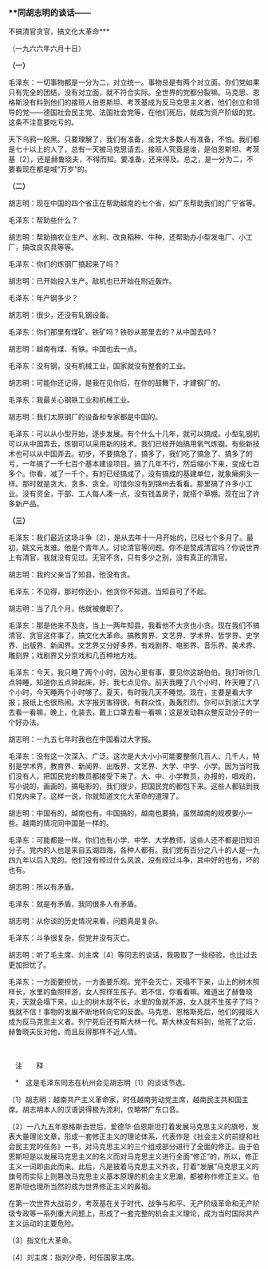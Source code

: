 ### **同胡志明的谈话——  
不搞清官贪官，搞文化大革命**\*

（一九六六年六月十日）

**（一）**

毛泽东：一切事物都是一分为二，对立统一。事物总是有两个对立面。你们党如果只有完全的团结，没有对立面，就不符合实际。全世界的党都分裂嘛。马克思、恩格斯没有料到他们的接班人伯恩斯坦、考茨基成为反马克思主义者，他们创立和领导的党——德国社会民主党、法国社会党等，在他们死后，就成为资产阶级的党。这条不注意要吃亏的。

天下乌鸦一般黑。只要理解了，我们有准备，全党大多数人有准备，不怕。我们都是七十以上的人了，总有一天被马克思请去。接班人究竟是谁，是伯恩斯坦、考茨基〔2〕，还是赫鲁晓夫，不得而知。要准备，还来得及。总之，是一分为二，不要看现在都是喊“万岁”的。

**（二）**

胡志明：现在中国的四个省正在帮助越南的七个省，如广东帮助我们的广宁省等。

毛泽东：帮助些什么？

胡志明：帮助搞农业生产、水利、改良稻种、牛种，还帮助办小型发电厂、小工厂，搞改良农具等等。

毛泽东：你们的炼钢厂搞起来了吗？

胡志明：已开始投入生产。敌机也已开始在附近轰炸。

毛泽东：年产钢多少？

胡志明：很少，还没有轧钢设备。

毛泽东：你们那里有煤矿、铁矿吗？铁砂从那里去的？从中国去吗？

胡志明：越南有煤、有铁。中国也去一点。

毛泽东：没有钢，没有机械工业，国家就没有整套的工业。

胡志明：可能你还记得，是我在见你后，在你的鼓舞下，才建钢厂的。

毛泽东：我最关心钢铁工业和机械工业。

胡志明：我们太原钢厂的设备和专家都是中国的。

毛泽东：可以从小型开始，逐步发展。有个什么十几年，就可以搞成。小型轧钢机可以从中国弄去，炼钢可以采用新的技术。我们已经开始搞用氧气炼钢。有些新技术也可以从中国弄去。初步，不要搞急了，搞多了，我们吃了搞急了、搞多了的亏，一年搞了一千七百个基本建设项目。搞了几年不行，然后缩小下来，变成七百多个。你看，减了一千个，有的已经搞成了，没有搞成的基建单位，就象癞痢头一样。那时就是贪大、贪多、贪全。可惜你没有到锦州去看看。那里搞了许多小工业。没有资金，干部、工人每人凑一点，没有钱盖房子，就搭个草棚。现在出了许多新产品。

**（三）**

毛泽东：我们最近这场斗争〔2〕，是从去年十一月开始的，已经七个多月了。最初，姚文元发难。他是个青年人。讨论清官等问题。你不是赞成清官吗？你说世界上有清官，我就没有见过。无官不贪，只有多少之别，没有真正的清官。

胡志明：我的父亲当了知县，他没有贪。

毛泽东：不见得，那时你还小，他贪你不知道。当知县可了不起。

胡志明：当了几个月，他就被撤职了。

毛泽东：那是他来不及贪，当上一两年知县，我看他不大贪也小贪。现在我们不搞清官、贪官这件事了，搞文化大革命。搞教育界、文艺界、学术界、哲学界、史学界、出版界、新闻界。文艺界又分好多界，有戏剧界、电影界、音乐界、美术界、雕刻界；戏剧界又分京戏和几百种地方戏。

毛泽东：今天，我只睡了两个小时，因为心里有事，要见你这胡伯伯。我打听你几点钟睡，知道你五点钟起床，好，我七点见你。前天我睡了八个小时，昨天睡了八个小时，今天睡两个小时够了。夏天，有时我几天不睡觉。现在，主要是看大字报；报纸上也很热闹。大字报厉害得很，有群众性，轰轰烈烈。你可以到浙江大学去看一看嘛，晚上，化装去，戴上口罩去看一看嘛；这是发动群众整反动分子的一个好办法。

胡志明：一九五七年时我也在中国看过大字报。

毛泽东：没有这一次深入、广泛。这次是大大小小可能要整倒几百人、几千人，特别是学术界，教育界、新闻界、出版界、文艺界、大学、中学、小学。因为当时我们没有人，把国民党的教员都接受下来了。大、中、小学教员，办报的，唱戏的，写小说的，画画的，搞电影的，我们很少，把国民党的都包下来。这些人都钻到我们党内来了。这样一说，你就知道文化大革命的道理了。

胡志明：中国有的，越南也有。中国搞的，越南也要搞，虽然越南的规模要小一些。越南的情况同中国是一样的。

毛泽东：可能都是一样。你们也有小学、中学、大学教师，这些人还不都是旧知识分子。党内的人也是来自五湖四海，各种人都有。我们党有百分之八十的人是一九四九年以后入党的。他们没有经过什么风浪，没有经过斗争，其中好的也有，坏的也有。

胡志明：所以有矛盾。

毛泽东：就是有矛盾，我同很多人有矛盾。

胡志明：从你谈的历史情况来看，问题真是复杂。

毛泽东：斗争很复杂，但党并没有灭亡。

胡志明：听了毛主席、刘主席〔4〕等同志的谈话，我吸取了一些经验，也比过去更加担忧了。

毛泽东：一方面要担忧，一方面要乐观。党不会灭亡，天塌不下来，山上的树木照样长，水里的鱼照样游，女人照样生孩子。若不信，你看看嘛。难道出了赫鲁晓夫，天就会塌下来，山上的树木就不长，水里的鱼就不游，女人就不生孩子了吗？我就不信！事物的发展不断地转向它的反面。马克思、恩格斯死后，他们的接班人成为反马克思主义者。列宁死后还有斯大林一代。斯大林没有料到，他死了之后，赫鲁晓夫反对他，而且反得那样不近人情。

　　

　注　　释　

　\*　这是毛泽东同志在杭州会见胡志明〔1〕的谈话节选。

〔1〕胡志明：越南共产主义革命家，时任越南劳动党主席，越南民主共和国主席。胡志明本人的汉语说得极为流利，仅略带广东口音。

〔2〕一八九五年恩格斯去世后，爱德华·伯恩斯坦打着发展马克思主义的旗号，发表大量理论文章，形成一套修正主义的理论体系，代表作是《社会主义的前提和社会民主党的任务》一书，对马克思主义的三个组成部分进行了全面的修正。由于伯恩斯坦是以发展马克思主义的名义而对马克思主义进行全面“修正”的，所以，修正主义一词即由此而来。此后，凡是披着马克思主义外衣，打着“发展”马克思主义的旗号而实际上则篡改马克思主义基本原理的机会主义思潮，都被称作修正主义。伯恩斯坦也理所当然的成为世界修正主义的鼻祖。

在第一次世界大战前夕，考茨基在关于时代、战争与和平、无产阶级革命和无产阶级专政等一系列重大问题上，形成了一套完整的机会主义理论，成为当时国际共产主义运动的主要危险。

〔3〕指文化大革命。

〔4〕刘主席：指刘少奇，时任国家主席。